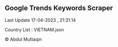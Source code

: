 

## Google Trends Keywords Scraper 
 
Last Update 17-04-2023 , 21:31:14

Country List :
VIETNAM.json



© Abdul Muttaqin 
